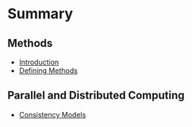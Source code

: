 # Summary

## Methods

* [Introduction](README.md)
* [Defining Methods](methods.md)

## Parallel and Distributed Computing

* [Consistency Models](parallel-and-distributed-computing/consistency-models.md)

